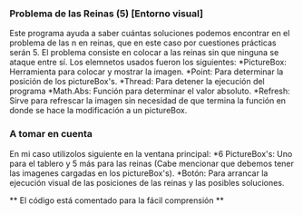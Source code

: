 ### Problema de las Reinas (5) [Entorno visual] ###

Este programa ayuda a saber cuántas soluciones podemos encontrar en el problema de las n en reinas, que en este caso por cuestiones prácticas serán 5.
El problema consiste en colocar a las reinas sin que ninguna se ataque entre sí.
Los elemnetos usados fueron los siguientes:
*PictureBox: Herramienta para colocar y mostrar la imagen.
*Point: Para determinar la posición de los pictureBox's.
*Thread: Para detener la ejecución del programa
*Math.Abs: Función para determinar el valor absoluto.
*Refresh: Sirve para refrescar la imagen sin necesidad de que termina la función en donde se hace la modificación a un pictureBox.

### A tomar en cuenta ###

En mi caso utilizolos siguiente en la ventana principal:
*6 PictureBox's: Uno para el tablero y 5 más para las reinas (Cabe mencionar que debemos tener las imagenes cargadas en los pictureBox's).
*Botón: Para arrancar la ejecución visual de las posiciones de las reinas y las posibles soluciones.

** El código está comentado para la fácil comprensión **